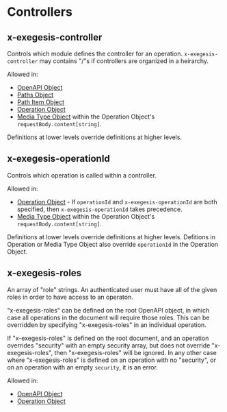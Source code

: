 # Controllers

## x-exegesis-controller

Controls which module defines the controller for an operation.
`x-exegesis-controller` may contains "/"s if controllers are organized in a
heirarchy.

Allowed in:

* [OpenAPI Object](https://github.com/OAI/OpenAPI-Specification/blob/master/versions/3.0.1.md#oasObject)
* [Paths Object](https://github.com/OAI/OpenAPI-Specification/blob/master/versions/3.0.1.md#pathsObject)
* [Path Item Object](https://github.com/OAI/OpenAPI-Specification/blob/master/versions/3.0.1.md#pathItemObject)
* [Operation Object](https://github.com/OAI/OpenAPI-Specification/blob/master/versions/3.0.1.md#operationObject)
* [Media Type Object](https://github.com/OAI/OpenAPI-Specification/blob/master/versions/3.0.1.md#mediaTypeObject) within the Operation Object's `requestBody.content[string]`.

Definitions at lower levels override definitions at higher levels.

## x-exegesis-operationId

Controls which operation is called within a controller.

Allowed in:

* [Operation Object](https://github.com/OAI/OpenAPI-Specification/blob/master/versions/3.0.1.md#operationObject) - If `operationId` and `x-exegesis-operationId` are both specified, then `x-exegesis-operationId` takes precedence.
* [Media Type Object](https://github.com/OAI/OpenAPI-Specification/blob/master/versions/3.0.1.md#mediaTypeObject) within the Operation Object's `requestBody.content[string]`.

Definitions at lower levels override definitions at higher levels.  Defitions in Operation or Media Type Object also override `operationId` in the Operation Object.

## x-exegesis-roles

An array of "role" strings.  An authenticated user must have all of the given
roles in order to have access to an operaton.

"x-exegesis-roles" can be defined on the root OpenAPI object, in which case
all operations in the document will require those roles.  This can be overridden
by specifying "x-exegesis-roles" in an individual operation.

If "x-exegesis-roles" is defined on the root document, and an operation
overrides "security" with an empty security array, but does not override
"x-exegesis-roles", then "x-exegesis-roles" will be ignored.  In any other case
where "x-exegesis-roles" is defined on an operation with no "security", or on an
operation with an empty `security`, it is an error.

Allowed in:

* [OpenAPI Object](https://github.com/OAI/OpenAPI-Specification/blob/master/versions/3.0.1.md#oasObject)
* [Operation Object](https://github.com/OAI/OpenAPI-Specification/blob/master/versions/3.0.1.md#operationObject)
